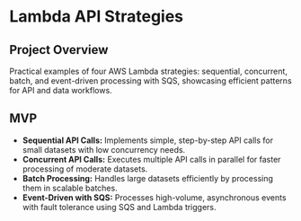 # Lambda API Strategies

## Project Overview

Practical examples of four AWS Lambda strategies: sequential, concurrent, batch, and event-driven processing with SQS, showcasing efficient patterns for API and data workflows.

## MVP

- **Sequential API Calls:** Implements simple, step-by-step API calls for small datasets with low concurrency needs.
- **Concurrent API Calls:** Executes multiple API calls in parallel for faster processing of moderate datasets.
- **Batch Processing:** Handles large datasets efficiently by processing them in scalable batches.
- **Event-Driven with SQS:** Processes high-volume, asynchronous events with fault tolerance using SQS and Lambda triggers.
